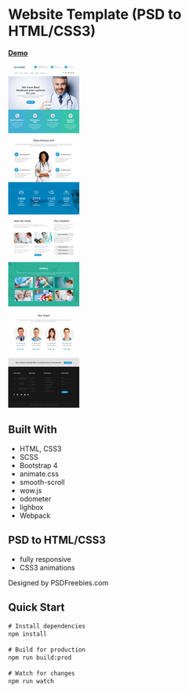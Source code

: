 
# Website Template (PSD to HTML/CSS3)
**[Demo](https://upbeat-villani-ea56cf.netlify.com)**

![alt text](https://github.com/Ines86/websiteTwo/blob/master/public/img/screenshot.jpg "Screenshot")

## Built With
* HTML, CSS3
* SCSS
* Bootstrap 4
* animate.css
* smooth-scroll
* wow.js
* odometer
* lighbox
* Webpack

## PSD to HTML/CSS3
* fully responsive
* CSS3 animations

Designed by PSDFreebies.com

## Quick Start

```
# Install dependencies
npm install

# Build for production
npm run build:prod

# Watch for changes
npm run watch

```
